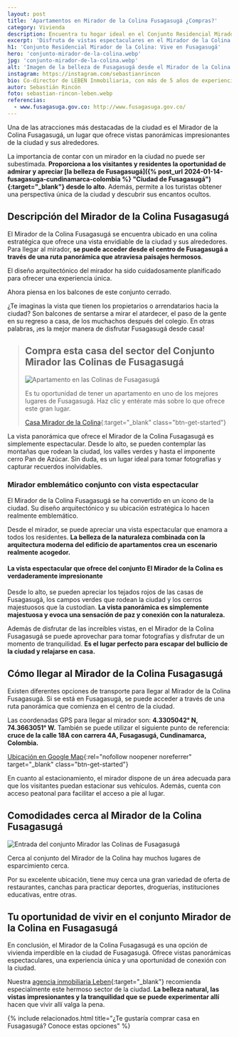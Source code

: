 ```yaml
---
layout: post
title: 'Apartamentos en Mirador de la Colina Fusagasugá ¿Compras?'
category: Vivienda
description: Encuentra tu hogar ideal en el Conjunto Residencial Mirador de la Colina. Apartamentos modernos con vistas impresionantes en Fusagasugá.
excerpt: 'Disfruta de vistas espectaculares en el Mirador de la Colina Fusagasugá. Un lugar único para vivir o visitar. ¡Conoce más!'
h1: 'Conjunto Residencial Mirador de la Colina: Vive en Fusagasugá'
hero: 'conjunto-mirador-de-la-colina.webp'
jpg: 'conjunto-mirador-de-la-colina.webp'
alt: 'Imagen de la belleza de Fusagasugá desde el Mirador de la Colina'
instagram: https://instagram.com/sebastianrincon
bio: Co-director de LEBEN Inmobiliaria, con más de 5 años de experiencia en el mercado
autor: Sebastián Rincón
foto: sebastian-rincon-leben.webp
referencias:
  - www.fusagasuga.gov.co: http://www.fusagasuga.gov.co/
---
```

Una de las atracciones más destacadas de la ciudad es el Mirador de la Colina Fusagasugá, un lugar que ofrece vistas panorámicas impresionantes de la ciudad y sus alrededores.

La importancia de contar con un mirador en la ciudad no puede ser subestimada. **Proporciona a los visitantes y residentes la oportunidad de admirar y apreciar [la belleza de Fusagasugá]({% post_url 2024-01-14-fusagasuga-cundinamarca-colombia %} "Ciudad de Fusagasugá"){:target="_blank"} desde lo alto**. Además, permite a los turistas obtener una perspectiva única de la ciudad y descubrir sus encantos ocultos.

## Descripción del Mirador de la Colina Fusagasugá

El Mirador de la Colina Fusagasugá se encuentra ubicado en una colina estratégica que ofrece una vista envidiable de la ciudad y sus alrededores. Para llegar al mirador, **se puede acceder desde el centro de Fusagasugá a través de una ruta panorámica que atraviesa paisajes hermosos**.

El diseño arquitectónico del mirador ha sido cuidadosamente planificado para ofrecer una experiencia única.

Ahora piensa en los balcones de este conjunto cerrado.

¿Te imaginas la vista que tienen los propietarios o arrendatarios hacia la ciudad? Son balcones de sentarse a mirar el atardecer, el paso de la gente en su regreso a casa, de los muchachos después del colegio. En otras palabras, ¡es la mejor manera de disfrutar Fusagasugá desde casa!

>## Compra esta casa del sector del Conjunto Mirador las Colinas de Fusagasugá  
>
>![Apartamento en las Colinas de Fusagasugá]({{'/assets/images/portfolio/1008/casa-luis-tejar-fusagasuga-6.webp'}})  
>
>Es tu oportunidad de tener un apartamento en uno de los mejores lugares de Fusagasugá. Haz clic y entérate más sobre lo que ofrece este gran lugar.
>
>[Casa Mirador de la Colina]({{'ventas/casa-nueva-en-venta-fusagasuga'|relative_url}} "Casa en venta Mirador de la Colina"){:target="_blank" class="btn-get-started"}

La vista panorámica que ofrece el Mirador de la Colina Fusagasugá es simplemente espectacular. Desde lo alto, se pueden contemplar las montañas que rodean la ciudad, los valles verdes y hasta el imponente cerro Pan de Azúcar. Sin duda, es un lugar ideal para tomar fotografías y capturar recuerdos inolvidables.

### Mirador emblemático conjunto con vista espectacular

El Mirador de la Colina Fusagasugá se ha convertido en un ícono de la ciudad. Su diseño arquitectónico y su ubicación estratégica lo hacen realmente emblemático.

Desde el mirador, se puede apreciar una vista espectacular que enamora a todos los residentes.  **La belleza de la naturaleza combinada con la arquitectura moderna del edificio de apartamentos crea un escenario realmente acogedor.**

#### La vista espectacular que ofrece del conjunto El Mirador de la Colina es verdaderamente impresionante

Desde lo alto, se pueden apreciar los tejados rojos de las casas de Fusagasugá, los campos verdes que rodean la ciudad y los cerros majestuosos que la custodian.  **La vista panorámica es simplemente majestuosa y evoca una sensación de paz y conexión con la naturaleza.**

Además de disfrutar de las increíbles vistas, en el Mirador de la Colina Fusagasugá se puede aprovechar para tomar fotografías y disfrutar de un momento de tranquilidad.  **Es el lugar perfecto para escapar del bullicio de la ciudad y relajarse en casa.**

## Cómo llegar al Mirador de la Colina Fusagasugá

Existen diferentes opciones de transporte para llegar al Mirador de la Colina Fusagasugá. Si se está en Fusagasugá, se puede acceder a través de una ruta panorámica que comienza en el centro de la ciudad.

Las coordenadas GPS para llegar al mirador son:  **4.3305042° N, 74.3663051° W.**  También se puede utilizar el siguiente punto de referencia:  **cruce de la calle 18A con carrera 4A, Fusagasugá, Cundinamarca, Colombia.**

[Ubicación en Google Map](https://maps.app.goo.gl/QafqEKL7TkncZM27A "Cojunto Mirador de las Colinas en Google Maps"){:rel="nofollow noopener noreferrer" target="_blank" class="btn-get-started"}

En cuanto al estacionamiento, el mirador dispone de un área adecuada para que los visitantes puedan estacionar sus vehículos. Además, cuenta con acceso peatonal para facilitar el acceso a pie al lugar.

## Comodidades cerca al Mirador de la Colina Fusagasugá

![Entrada del conjunto Mirador las Colinas de Fusagasugá]({{'/assets/images/blog/conjunto-mirador-colina-fusagasuga.webp'}} "Comercio a las afueras del conjunto Mirador de las Colinas")

Cerca al conjunto del Mirador de la Colina hay muchos lugares de esparcimiento cerca.

Por su excelente ubicación, tiene muy cerca una gran variedad de oferta de restaurantes, canchas para practicar deportes, droguerías, instituciones educativas, entre otras.

## Tu oportunidad de vivir en el conjunto Mirador de la Colina en Fusagasugá

En conclusión, el Mirador de la Colina Fusagasugá es una opción de vivienda imperdible en la ciudad de Fusagasugá. Ofrece vistas panorámicas espectaculares, una experiencia única y una oportunidad de conexión con la ciudad.

Nuestra [agencia inmobiliaria Leben](/){:target="_blank"} recomienda especialmente este hermoso sector de la ciudad. **La belleza natural, las vistas impresionantes y la tranquilidad que se puede experimentar allí** hacen que vivir allí valga la pena.

{% include relacionados.html title="¿Te gustaría comprar casa en Fusagasugá? Conoce estas opciones" %}

